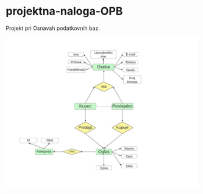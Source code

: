 # projektna-naloga-OPB
Projekt pri Osnavah podatkovnih baz.

![ER diagram (dopolni)](ERdiagram.png)


